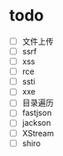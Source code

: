 # todo

- [ ] 文件上传
- [ ] ssrf
- [ ] xss
- [ ] rce
- [ ] ssti
- [ ] xxe
- [ ] 目录遍历
- [ ] fastjson
- [ ] jackson
- [ ] XStream
- [ ] shiro
